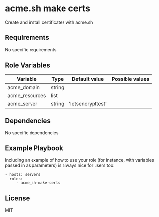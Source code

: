 acme.sh make certs
=========

Create and install certificates with acme.sh

Requirements
------------

No specific requirements

Role Variables
--------------

| Variable       | Type   | Default value     | Possible values |
|----------------|--------|-------------------|-----------------|
| acme_domain    | string |                   |                 |
| acme_resources | list   |                   |                 |
| acme_server    | string | 'letsencrypttest' |                 |

Dependencies
------------

No specific dependencies

Example Playbook
----------------

Including an example of how to use your role (for instance, with variables passed in as parameters) is always nice for users too:

    - hosts: servers
      roles:
         - acme_sh-make-certs

License
-------

MIT
